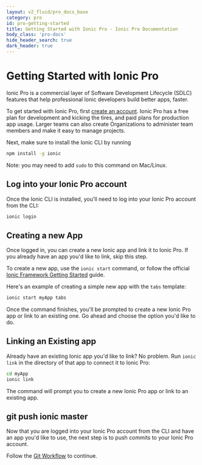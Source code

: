 ```yaml
---
layout: v2_fluid/pro_docs_base
category: pro
id: pro-getting-started
title: Getting Started with Ionic Pro - Ionic Pro Documentation
body_class: 'pro-docs'
hide_header_search: true
dark_header: true
---
```


# Getting Started with Ionic Pro

Ionic Pro is a commercial layer of Software Development Lifecycle (SDLC) features that help professional Ionic developers
build better apps, faster.

To get started with Ionic Pro, first [create an account](https://dashboard.ionicjs.com/signup). Ionic Pro has a free plan for development and kicking the tires, and paid plans for production app usage. Larger teams can also create Organizations to administer team members and make it easy to manage projects.


Next, make sure to install the Ionic CLI by running

```bash
npm install -g ionic
```

Note: you may need to add `sudo` to this command on Mac/Linux.

## Log into your Ionic Pro account

Once the Ionic CLI is installed, you'll need to log into your Ionic Pro account from the CLI:

```bash
ionic login
```

## Creating a new App

Once logged in, you can create a new Ionic app and link it to Ionic Pro. If you already have an app you'd like to link, skip this step.

To create a new app, use the `ionic start` command, or follow the official [Ionic Framework Getting Started](/getting-started) guide.

Here's an example of creating a simple new app with the `tabs` template:

```bash
ionic start myApp tabs
```

Once the command finishes, you'll be prompted to create a new Ionic Pro app or link to an existing one. Go ahead and choose the option you'd like to do.

## Linking an Existing app

Already have an existing Ionic app you'd like to link? No problem. Run `ionic link` in the directory of that app to connect it to Ionic Pro:

```bash
cd myApp
ionic link
```

The command will prompt you to create a new Ionic Pro app or link to an existing app.

## git push ionic master

Now that you are logged into your Ionic Pro account from the CLI and have an app you'd like to use, the next
step is to push commits to your Ionic Pro account.

Follow the [Git Workflow](git.html) to continue.
